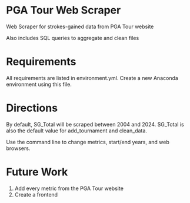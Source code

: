 # PGA Tour Web Scraper
Web Scraper for strokes-gained data from PGA Tour website

Also includes SQL queries to aggregate and clean files

# Requirements
All requirements are listed in environment.yml. Create a new Anaconda environment using this file.

# Directions
By default, SG_Total will be scraped between 2004 and 2024. SG_Total is also the default value for add_tournament and clean_data.

Use the command line to change metrics, start/end years, and web browsers.

# Future Work
1. Add every metric from the PGA Tour website
2. Create a frontend
